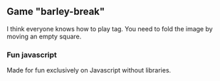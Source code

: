 ## Game "barley-break"

I think everyone knows how to play tag. You need to fold the image by moving an empty square.

### Fun javascript
Made for fun exclusively on Javascript without libraries.
